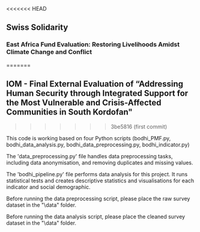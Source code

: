 <<<<<<< HEAD
## Swiss Solidarity
### East Africa Fund Evaluation: Restoring Livelihoods Amidst Climate Change and Conflict
=======
## IOM - Final External Evaluation of “Addressing Human Security through Integrated Support for the Most Vulnerable and Crisis-Affected Communities in South Kordofan"
>>>>>>> 3be5816 (first commit)

This code is working based on four Python scripts (bodhi_PMF.py, bodhi_data_analysis.py, bodhi_data_preprocessing.py, bodhi_indicator.py)

The 'data_preprocessing.py' file handles data preprocessing tasks, including data anonymisation, and removing duplicates and missing values.

The 'bodhi_pipeline.py' file performs data analysis for this project. It runs statistical tests and creates descriptive statistics and visualisations for each indicator and social demographic.

Before running the data preprocessing script, please place the raw survey dataset in the "\data" folder.

Before running the data analysis script, please place the cleaned survey dataset in the "\data" folder.
